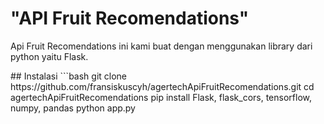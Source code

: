 <h1>"API Fruit Recomendations"</h1>

<p>Api Fruit Recomendations ini kami buat dengan menggunakan library dari python yaitu Flask.</p>
## Instalasi
```bash
git clone https://github.com/fransiskuscyh/agertechApiFruitRecomendations.git
cd agertechApiFruitRecomendations
pip install Flask, flask_cors, tensorflow, numpy, pandas
python app.py


